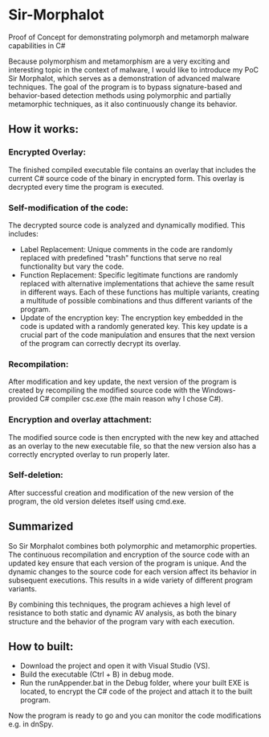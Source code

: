 # Sir-Morphalot
Proof of Concept for demonstrating polymorph and metamorph malware capabilities in C#

Because polymorphism and metamorphism are a very exciting and interesting topic in the context of malware, I would like to introduce my PoC Sir Morphalot, which serves as a demonstration of advanced malware techniques. The goal of the program is to bypass signature-based and behavior-based detection methods using polymorphic and partially metamorphic techniques, as it also continuously change its behavior.

## How it works:

### Encrypted Overlay: 
The finished compiled executable file contains an overlay that includes the current C# source code of the binary in encrypted form. This overlay is decrypted every time the program is executed.

### Self-modification of the code:
The decrypted source code is analyzed and dynamically modified. This includes:

- Label Replacement: 
Unique comments in the code are randomly replaced with predefined "trash" functions that serve no real functionality but vary the code.
- Function Replacement: 
Specific legitimate functions are randomly replaced with alternative implementations that achieve the same result in different ways. Each of these functions has multiple variants, creating a multitude of possible combinations and thus different variants of the program.
- Update of the encryption key:
The encryption key embedded in the code is updated with a randomly generated key. This key update is a crucial part of the code manipulation and ensures that the next version of the program can correctly decrypt its overlay.

### Recompilation:
After modification and key update, the next version of the program is created by recompiling the modified source code with the Windows-provided C# compiler csc.exe (the main reason why I chose C#).

### Encryption and overlay attachment:
The modified source code is then encrypted with the new key and attached as an overlay to the new executable file, so that the new version also has a correctly encrypted overlay to run properly later.

### Self-deletion:
After successful creation and modification of the new version of the program, the old version deletes itself using cmd.exe.

## Summarized
So Sir Morphalot combines both polymorphic and metamorphic properties. The continuous recompilation and encryption of the source code with an updated key ensure that each version of the program is unique. And the dynamic changes to the source code for each version affect its behavior in subsequent executions. This results in a wide variety of different program variants.

By combining this techniques, the program achieves a high level of resistance to both static and dynamic AV analysis, as both the binary structure and the behavior of the program vary with each execution.

## How to built:
- Download the project and open it with Visual Studio (VS).
- Build the executable (Ctrl + B) in debug mode.
- Run the runAppender.bat in the Debug folder, where your built EXE is located, to encrypt the C# code of the project and attach it to the built program.

Now the program is ready to go and you can monitor the code modifications e.g. in dnSpy.
